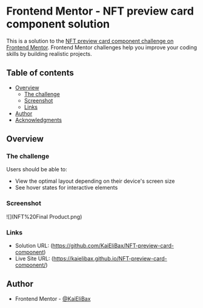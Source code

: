 # Frontend Mentor - NFT preview card component solution

This is a solution to the [NFT preview card component challenge on Frontend Mentor](https://www.frontendmentor.io/challenges/nft-preview-card-component-SbdUL_w0U). Frontend Mentor challenges help you improve your coding skills by building realistic projects.

## Table of contents

- [Overview](#overview)
  - [The challenge](#the-challenge)
  - [Screenshot](#screenshot)
  - [Links](#links)
- [Author](#author)
- [Acknowledgments](#acknowledgments)


## Overview

### The challenge

Users should be able to:

- View the optimal layout depending on their device's screen size
- See hover states for interactive elements

### Screenshot

![](NFT%20Final Product.png)

### Links

- Solution URL: (https://github.com/KaiEliBax/NFT-preview-card-component)
- Live Site URL: (https://kaielibax.github.io/NFT-preview-card-component/)

## Author

- Frontend Mentor - [@KaiEliBax](https://www.frontendmentor.io/profile/KaiEliBax)
